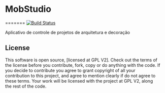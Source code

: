 # MobStudio
=======
[![Build Status](https://travis-ci.org/marcospcury/MobStudio.svg?branch=master)](https://travis-ci.org/marcospcury/MobStudio)

Aplicativo de controle de projetos de arquitetura e decoração


## License

This software is open source, [licensed at GPL V2]. Check out the terms of the license before you contribute, fork, copy or do anything with the code. If you decide to contribute you agree to grant copyright of all your contribution to this project, and agree to mention clearly if do not agree to these terms. Your work will be licensed with the project at GPL V2, along the rest of the code.
